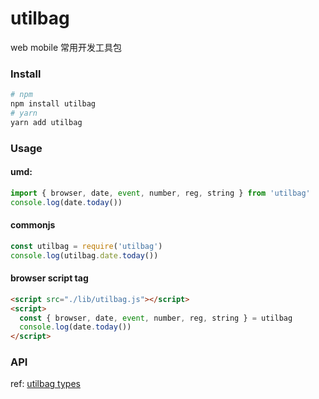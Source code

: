# utilbag
web mobile 常用开发工具包

### Install
```bash
# npm
npm install utilbag
# yarn
yarn add utilbag
```

### Usage
#### umd:
```js
import { browser, date, event, number, reg, string } from 'utilbag'
console.log(date.today())
```
#### commonjs
```js
const utilbag = require('utilbag')
console.log(utilbag.date.today())
```
#### browser script tag
```html
<script src="./lib/utilbag.js"></script>
<script>
  const { browser, date, event, number, reg, string } = utilbag
  console.log(date.today())
</script>
```

### API
ref: [utilbag types](./types.d.ts)
